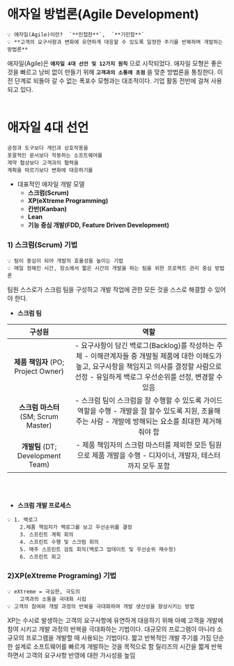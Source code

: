 # 애자일 방법론(Agile Development)
```markdawn
💡 애자일(Agile)이란?  `**민첩한**`,  `**기민함**`  
💡 **고객의 요구사항과 변화에 유연하게 대응할 수 있도록 일정한 주기를 반복하며 개발하는 방법론**
```
애자일(Agile)은 **`애자일 4대 선언 및 12가지 원칙`** 으로 시작되었다.
애자일 모형은 좋은 것을 빠르고 낭비 없이 만들기 위해 **`고객과의 소통에 초점`** 을 맞춘 방법론을 통칭한다.
이전 단계로 되돌아 갈 수 없는 폭포수 모형과는 대조적이다.
기업 활동 전반에 걸쳐 사용되고 있다.
<br/>
<br/>

# 애자일 4대 선언

```markdawn
공정과 도구보다 개인과 상호작용을 
포괄적인 문서보다 작동하는 소프트웨어를 
계약 협상보다 고객과의 협력을 
계획을 따르기보다 변화에 대응하기를
```

- 대표적인 애자일 개발 모델
    - **스크럼(Scrum)**
    - **XP(eXtreme Programming)**
    - **칸반(Kanban)**
    - **Lean**
    - **기능 중심 개발(FDD, Feature Driven Development)**
    

### 1) 스크럼(Scrum) 기법
```markdawn
💡 팀이 중심이 되어 개발의 효율성을 높이는 기법  
💡 매일 정해진 시간, 장소에서 짧은 시간의 개발을 하는 팀을 위한 프로젝트 관리 중심 방법론
```
팀원 스스로가 스크럼 팀을 구성하고 개발 작업에 관한 모든 것을 스스로 해결할 수 있어야 한다.

- **스크럼 팀**

| **구성원** | **역할** |
| :----------: | :--------------------------------------------------------------------------------: |
| **제품 책임자** (PO; Project Owner) | - 요구사항이 담긴 백로그(Backlog)를 작성하는 주체 - 이해관계자들 중 개발될 제품에 대한 이해도가 높고, 요구사항을 책임지고 의사를 결정할 사람으로 선정 - 유일하게 백로그 우선순위를 선정, 변경할 수 있음 |
| **스크럼 마스터** (SM; Scrum Master) | - 스크럼 팀이 스크럼을 잘 수행할 수 있도록 가이드 역할을 수행 - 개발을 잘 할수 있도록 지원, 조율해 주는 사람 - 개발에 방해되는 요소를 최대한 제거해줘야 함 |
| **개발팀** (DT; Development Team) | - 제품 책임자의 스크럼 마스터를 제외한 모든 팀원으로 제품 개발을 수행 - 디자이너, 개발자, 테스터까지 모두 포함 | 
<br/>
<br/>

- **스크럼 개발 프로세스**
```markdawn
💡 1. 백로그  
    2.제품 책임자가 백로그를 보고 우선순위를 결정  
    3. 스프린트 계획 회의  
    4. 스프린트 수행 및 스크럼 회의  
    5. 매주 스프린트 검토 회의(백로그 업데이트 및 우선순위 재수정)  
    6. 스프린트 회고  
```


### 2)XP(eXtreme Programing) 기법
```markdawn
💡 eXtreme = 극심한, 극도의  
    고객과의 소통을 극대화 시킴
💡 고객의 참여와 개발 과정의 반복을 극대화하여 개발 생산성을 향상시키는 방법
```
XP는 수시로 발생하는 고객의 요구사항에 유연하게 대응하기 위해 아예 고객을 개발에 참여 시키고 개발 과정의 반복을 극대화하는 기법이다. 
대규모의 프로그램이 아니라 소규모의 프로그램을 개발할 때 사용되는 기법이다. 
짧고 반복적인 개발 주기를 가짐
단순한 설계로 소프트웨어를 빠르게 개발하는 것을 목적으로 함
릴리즈의 시간을 짧게 반복하면서 고객의 요구사항 반영에 대한 가시성을 높임
